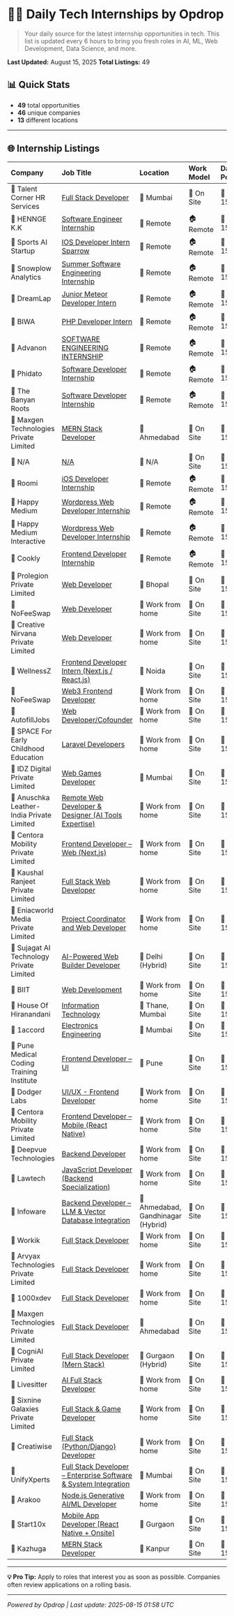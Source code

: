 # 🧑‍💻 Daily Tech Internships by Opdrop

> Your daily source for the latest internship opportunities in tech.
> This list is updated every 6 hours to bring you fresh roles in AI, ML, Web Development, Data Science, and more.

**Last Updated:** August 15, 2025
**Total Listings:** 49

## 📊 Quick Stats

- **49** total opportunities
- **46** unique companies
- **13** different locations

---

## 🌐 Internship Listings

| Company | Job Title | Location | Work Model | Date Posted |
|:---|:---|:---|:---|:---|
| 🏢 Talent Corner HR Services | [Full Stack Developer](https://internshala.com/internship/detail/full-stack-developer-internship-in-mumbai-at-talent-corner-hr-services1753098997) | 📍 Mumbai | 💼 On Site | 📅 Aug 15 |
| 🏢 HENNGE K.K | [Software Engineer Internship](https://remoteok.com/remote-jobs/102971-remote-software-engineer-internship-hennge-k-k) | 📍 Remote | 🏠 Remote | 📅 Aug 15 |
| 🏢 Sports AI Startup | [IOS Developer Intern Sparrow](https://remoteok.com/remote-jobs/100690-remote-ios-developer-intern-sparrow-sports-ai-startup) | 📍 Remote | 🏠 Remote | 📅 Aug 15 |
| 🏢 Snowplow Analytics | [Summer Software Engineering Internship](https://remoteok.com/remote-jobs/66244-remote-summer-software-engineering-internship-snowplow-analytics) | 📍 Remote | 🏠 Remote | 📅 Aug 15 |
| 🏢 DreamLap | [Junior Meteor Developer Intern](https://remoteok.com/remote-jobs/16863-remote-junior-meteor-developer-intern-dreamlap) | 📍 Remote | 🏠 Remote | 📅 Aug 15 |
| 🏢 BIWA | [PHP Developer Intern](https://remoteok.com/remote-jobs/15480-remote-php-developer-intern-biwa) | 📍 Remote | 🏠 Remote | 📅 Aug 15 |
| 🏢 Advanon | [SOFTWARE ENGINEERING INTERNSHIP](https://remoteok.com/remote-jobs/7763-remote-software-engineering-internship-advanon) | 📍 Remote | 🏠 Remote | 📅 Aug 15 |
| 🏢 Phidato | [Software Developer Internship](https://remoteok.com/remote-jobs/6881-remote-software-developer-internship-phidato) | 📍 Remote | 🏠 Remote | 📅 Aug 15 |
| 🏢 The Banyan Roots | [Software Developer Internship](https://remoteok.com/remote-jobs/6880-remote-software-developer-internship-the-banyan-roots) | 📍 Remote | 🏠 Remote | 📅 Aug 15 |
| 🏢 Maxgen Technologies Private Limited | [MERN Stack Developer](https://internshala.com/internship/detail/mern-stack-developer-internship-in-ahmedabad-at-maxgen-technologies-private-limited1752683724) | 📍 Ahmedabad | 💼 On Site | 📅 Aug 15 |
| 🏢 N/A | [N/A](N/A) | 📍 N/A | 💼 On Site | 📅 Aug 15 |
| 🏢 Roomi | [iOS Developer Internship](https://remoteok.com/remote-jobs/6712-remote-ios-developer-internship-roomi) | 📍 Remote | 🏠 Remote | 📅 Aug 15 |
| 🏢 Happy Medium | [Wordpress Web Developer Internship](https://remoteok.com/remote-jobs/5465-remote-wordpress-web-developer-internship-happy-medium) | 📍 Remote | 🏠 Remote | 📅 Aug 15 |
| 🏢 Happy Medium Interactive | [Wordpress Web Developer Internship](https://remoteok.com/remote-jobs/5469-remote-wordpress-web-developer-internship-happy-medium-interactive) | 📍 Remote | 🏠 Remote | 📅 Aug 15 |
| 🏢 Cookly | [Frontend Developer Internship](https://remoteok.com/remote-jobs/4604-remote-frontend-developer-internship-cookly) | 📍 Remote | 🏠 Remote | 📅 Aug 15 |
| 🏢 Prolegion Private Limited | [Web Developer](https://internshala.com/internship/detail/web-developer-internship-in-bhopal-at-prolegion-private-limited1755079032) | 📍 Bhopal | 💼 On Site | 📅 Aug 15 |
| 🏢 NoFeeSwap | [Web Developer](https://internshala.com/internship/detail/work-from-home-part-time-web-developer-internship-at-nofeeswap1754050994) | 📍 Work from home | 💼 On Site | 📅 Aug 15 |
| 🏢 Creative Nirvana Private Limited | [Web Developer](https://internshala.com/internship/detail/work-from-home-web-developer-internship-at-creative-nirvana-private-limited1753350630) | 📍 Work from home | 💼 On Site | 📅 Aug 15 |
| 🏢 WellnessZ | [Frontend Developer Intern (Next.js / React.js)](https://internshala.com/internship/detail/frontend-developer-intern-nextjs-reactjs-internship-in-noida-at-mohi-lifestile-solutions-private-limited1752743361) | 📍 Noida | 💼 On Site | 📅 Aug 15 |
| 🏢 NoFeeSwap | [Web3 Frontend Developer](https://internshala.com/internship/detail/work-from-home-part-time-web3-frontend-developer-internship-at-nofeeswap1754541531) | 📍 Work from home | 💼 On Site | 📅 Aug 15 |
| 🏢 AutofillJobs | [Web Developer/Cofounder](https://internshala.com/internship/detail/work-from-home-web-developer-cofounder-internship-at-autofilljobs1753091255) | 📍 Work from home | 💼 On Site | 📅 Aug 15 |
| 🏢 SPACE For Early Childhood Education | [Laravel Developers](https://internshala.com/internship/detail/work-from-home-laravel-developers-internship-at-space-for-early-childhood-education1752738261) | 📍 Work from home | 💼 On Site | 📅 Aug 15 |
| 🏢 IDZ Digital Private Limited | [Web Games Developer](https://internshala.com/internship/detail/web-games-developer-internship-in-mumbai-at-idz-digital-private-limited1753159265) | 📍 Mumbai | 💼 On Site | 📅 Aug 15 |
| 🏢 Anuschka Leather-India Private Limited | [Remote Web Developer & Designer (AI Tools Expertise)](https://internshala.com/internship/detail/work-from-home-remote-web-developer-designer-ai-tools-expertise-internship-at-anuschka-leather-india-private-limited1753353337) | 📍 Work from home | 💼 On Site | 📅 Aug 15 |
| 🏢 Centora Mobility Private Limited | [Frontend Developer – Web (Next.js)](https://internshala.com/internship/detail/work-from-home-frontend-developer--web-nextjs-internship-at-centora-mobility-private-limited1754029435) | 📍 Work from home | 💼 On Site | 📅 Aug 15 |
| 🏢 Kaushal Ranjeet Private Limited | [Full Stack Web Developer](https://internshala.com/internship/detail/work-from-home-full-stack-web-developer-internship-at-kaushal-ranjeet-private-limited1753520126) | 📍 Work from home | 💼 On Site | 📅 Aug 15 |
| 🏢 Eniacworld Media Private Limited | [Project Coordinator and Web Developer](https://internshala.com/internship/detail/work-from-home-part-time-project-coordinator-and-web-developer-internship-at-eniacworld-media-private-limited1753427573) | 📍 Work from home | 💼 On Site | 📅 Aug 15 |
| 🏢 Sujagat AI Technology Private Limited | [AI-Powered Web Builder Developer](https://internshala.com/internship/detail/ai-powered-web-builder-developer-internship-in-delhi-at-sujagat-ai-technology-private-limited1754659356) | 📍 Delhi                                                                (Hybrid) | 💼 On Site | 📅 Aug 15 |
| 🏢 BIIT | [Web Development](https://internshala.com/internship/detail/work-from-home-digital-marketing-internship-program-internship-at-biit1753104648) | 📍 Work from home | 💼 On Site | 📅 Aug 15 |
| 🏢 House Of Hiranandani | [Information Technology](https://internshala.com/internship/detail/information-technology-internship-in-multiple-locations-at-house-of-hiranandani1753945192) | 📍 Thane, Mumbai | 💼 On Site | 📅 Aug 15 |
| 🏢 1accord | [Electronics Engineering](https://internshala.com/internship/detail/electronics-engineering-internship-in-mumbai-at-1accord1754299986) | 📍 Mumbai | 💼 On Site | 📅 Aug 15 |
| 🏢 Pune Medical Coding Training Institute | [Frontend Developer – UI](https://internshala.com/internship/detail/frontend-developer--ui-internship-in-pune-at-pune-medical-coding-training-institute1754052321) | 📍 Pune | 💼 On Site | 📅 Aug 15 |
| 🏢 Dodger Labs | [UI/UX - Frontend Developer](https://internshala.com/internship/detail/work-from-home-part-time-ui-ux-frontend-developer-internship-at-dodger-labs1754912367) | 📍 Work from home | 💼 On Site | 📅 Aug 15 |
| 🏢 Centora Mobility Private Limited | [Frontend Developer – Mobile (React Native)](https://internshala.com/internship/detail/work-from-home-frontend-developer--mobile-react-native-internship-at-centora-mobility-private-limited1754029639) | 📍 Work from home | 💼 On Site | 📅 Aug 15 |
| 🏢 Deepvue Technologies | [Backend Developer](https://internshala.com/internship/detail/work-from-home-backend-developer-internship-at-deepvue-technologies1751524213) | 📍 Work from home | 💼 On Site | 📅 Aug 15 |
| 🏢 Lawtech | [JavaScript Developer (Backend Specialization)](https://internshala.com/internship/detail/work-from-home-javascript-developer-backend-specialization-internship-at-lawtech1753426736) | 📍 Work from home | 💼 On Site | 📅 Aug 15 |
| 🏢 Infoware | [Backend Developer – LLM & Vector Database Integration](https://internshala.com/internship/detail/part-time-backend-developer--llm-vector-database-integration-internship-in-multiple-locations-at-infoware1753359645) | 📍 Ahmedabad, Gandhinagar                                                                (Hybrid) | 💼 On Site | 📅 Aug 15 |
| 🏢 Workik | [Full Stack Developer](https://internshala.com/internship/detail/work-from-home-full-stack-developer-internship-at-workik1753850865) | 📍 Work from home | 💼 On Site | 📅 Aug 15 |
| 🏢 Arvyax Technologies Private Limited | [Full Stack Developer](https://internshala.com/internship/detail/work-from-home-full-stack-developer-internship-at-arvyax-technologies-private-limited1753714995) | 📍 Work from home | 💼 On Site | 📅 Aug 15 |
| 🏢 1000xdev | [Full Stack Developer](https://internshala.com/internship/detail/work-from-home-full-stack-developer-internship-at-1000xdev1753428577) | 📍 Work from home | 💼 On Site | 📅 Aug 15 |
| 🏢 Maxgen Technologies Private Limited | [Full Stack Developer](https://internshala.com/internship/detail/full-stack-developer-internship-in-ahmedabad-at-maxgen-technologies-private-limited1753116830) | 📍 Ahmedabad | 💼 On Site | 📅 Aug 15 |
| 🏢 CogniAI Private Limited | [Full Stack Developer (Mern Stack)](https://internshala.com/internship/detail/full-stack-developer-mern-stack-internship-in-gurgaon-at-cogniai-private-limited1752664005) | 📍 Gurgaon                                                                (Hybrid) | 💼 On Site | 📅 Aug 15 |
| 🏢 Livesitter | [AI Full Stack Developer](https://internshala.com/internship/detail/work-from-home-ai-full-stack-developer-internship-at-livesitter1754974587) | 📍 Work from home | 💼 On Site | 📅 Aug 15 |
| 🏢 Sixnine Galaxies Private Limited | [Full Stack & Game Developer](https://internshala.com/internship/detail/work-from-home-full-stack-game-developer-internship-at-sixnine-galaxies-private-limited1753333499) | 📍 Work from home | 💼 On Site | 📅 Aug 15 |
| 🏢 Creatiwise | [Full Stack (Python/Django) Developer](https://internshala.com/internship/detail/work-from-home-full-stack-python-django-developer-internship-at-creatiwise1753091769) | 📍 Work from home | 💼 On Site | 📅 Aug 15 |
| 🏢 UnifyXperts | [Full Stack Developer – Enterprise Software & System Integration](https://internshala.com/internship/detail/full-stack-developer--enterprise-software-system-integration-internship-in-mumbai-at-unifyxperts1753678321) | 📍 Mumbai | 💼 On Site | 📅 Aug 15 |
| 🏢 Arakoo | [Node.js Generative AI/ML Developer](https://internshala.com/internship/detail/work-from-home-nodejs-generative-ai-ml-developer-internship-at-arakoo1754332692) | 📍 Work from home | 💼 On Site | 📅 Aug 15 |
| 🏢 Start10x | [Mobile App Developer [React Native + Onsite]](https://internshala.com/internship/detail/mobile-app-developer-react-native-onsite-internship-in-gurgaon-at-start10x1753637618) | 📍 Gurgaon | 💼 On Site | 📅 Aug 15 |
| 🏢 Kazhuga | [MERN Stack Developer](https://internshala.com/internship/detail/part-time-mern-stack-developer-internship-in-kanpur-at-kazhuga1753868480) | 📍 Kanpur | 💼 On Site | 📅 Aug 15 |

---

**💡 Pro Tip:** Apply to roles that interest you as soon as possible. Companies often review applications on a rolling basis.

---
*Powered by Opdrop | Last update: 2025-08-15 01:58 UTC*